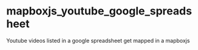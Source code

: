 mapboxjs_youtube_google_spreadsheet
===================================

Youtube videos listed in a google spreadsheet get mapped in a mapboxjs 
